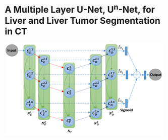 # A Multiple Layer U-Net, U<sup>n</sup>-Net, for Liver and Liver Tumor Segmentation in CT
![](tran4.png)
